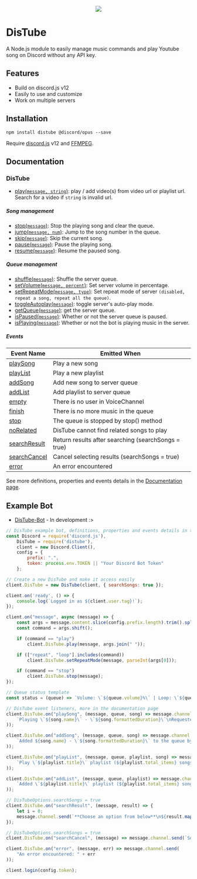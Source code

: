 <div align="center">
  <p>
    <a href="https://nodei.co/npm/distube/"><img src="https://nodei.co/npm/distube.png?downloads=true&downloadRank=true&stars=true"></a>
  </p>
</div>

# DisTube
A Node.js module to easily manage music commands and play Youtube song on Discord without any API key.

## Features

- Build on discord.js v12
- Easily to use and customize
- Work on multiple servers

## Installation

```npm
npm install distube @discord/opus --save
```

Require [discord.js](https://discord.js.org) v12 and [FFMPEG](https://www.ffmpeg.org/download.html).

## Documentation

### DisTube
- [play(`message, string`)](https://distube.js.org/DisTube.html#play): play / add video(s) from video url or playlist url. Search for a video if `string` is invalid url.

##### Song management
- [stop(`message`)](https://distube.js.org/DisTube.html#stop): Stop the playing song and clear the queue.
- [jump(`message, num`)](https://distube.js.org/DisTube.html#jump): Jump to the song number in the queue.
- [skip(`message`)](https://distube.js.org/DisTube.html#skip): Skip the current song.
- [pause(`message`)](https://distube.js.org/DisTube.html#pause): Pause the playing song.
- [resume(`message`)](https://distube.js.org/DisTube.html#resume): Resume the paused song.

##### Queue management
- [shuffle(`message`)](https://distube.js.org/DisTube.html#shuffle): Shuffle the server queue.
- [setVolume(`message, percent`)](https://distube.js.org/DisTube.html#setVolume): Set server volume in percentage.
- [setRepeatMode(`message, type`)](https://distube.js.org/DisTube.html#setRepeatMode): Set repeat mode of server `(disabled, repeat a song, repeat all the queue)`.
- [toggleAutoplay(`message`)](https://distube.js.org/DisTube.html#toggleAutoplay): toggle server's auto-play mode.
- [getQueue(`message`)](https://distube.js.org/DisTube.html#getQueue): get the server queue.
- [isPaused(`message`)](https://distube.js.org/DisTube.html#isPaused): Whether or not the server queue is paused.
- [isPlaying(`message`)](https://distube.js.org/DisTube.html#isPlaying): Whether or not the bot is playing music in the server.

##### Events

| Event Name                                                             | Emitted When                                        |
|------------------------------------------------------------------------|-----------------------------------------------------|
| [playSong](https://distube.js.org/DisTube.html#event:playSong)         | Play a new song                                     |
| [playList](https://distube.js.org/DisTube.html#event:playList)         | Play a new playlist                                 |
| [addSong](https://distube.js.org/DisTube.html#event:addSong)           | Add new song to server queue                        |
| [addList](https://distube.js.org/DisTube.html#event:addList)           | Add playlist to server queue                        |
| [empty](https://distube.js.org/DisTube.html#event:empty)               | There is no user in VoiceChannel                    |
| [finish](https://distube.js.org/DisTube.html#event:finish)             | There is no more music in the queue                 |
| [stop](https://distube.js.org/DisTube.html#event:stop)                 | The queue is stopped by stop() method               |
| [noRelated](https://distube.js.org/DisTube.html#event:noRelated)       | DisTube cannot find related songs to play           |
| [searchResult](https://distube.js.org/DisTube.html#event:searchResult) | Return results after searching (searchSongs = true) |
| [searchCancel](https://distube.js.org/DisTube.html#event:searchCancel) | Cancel selecting results (searchSongs = true)       |
| [error](https://distube.js.org/DisTube.html#event:error)               | An error encountered                                |

See more definitions, properties and events details in the [Documentation page](https://distube.js.org/).

## Example Bot

- [DisTube-Bot](https://github.com/skick1234/DisTube-Bot) - In development :>

```javascript
// DisTube example bot, definitions, properties and events details in the Documentation page.
const Discord = require('discord.js'),
    DisTube = require('distube'),
    client = new Discord.Client(),
    config = {
        prefix: ".",
        token: process.env.TOKEN || "Your Discord Bot Token"
    };

// Create a new DisTube and make it access easily
client.DisTube = new DisTube(client, { searchSongs: true });

client.on('ready', () => {
    console.log(`Logged in as ${client.user.tag}!`);
});

client.on("message", async (message) => {
    const args = message.content.slice(config.prefix.length).trim().split(/ +/g);
    const command = args.shift();

    if (command == "play")
        client.DisTube.play(message, args.join(" "));

    if (["repeat", "loop"].includes(command))
        client.DisTube.setRepeatMode(message, parseInt(args[0]));

    if (command == "stop")
        client.DisTube.stop(message);
});

// Queue status template
const status = (queue) => `Volume: \`${queue.volume}%\` | Loop: \`${queue.repeatMode ? queue.repeatMode == 2 ? "All Queue" : "This Song" : "Off"}\` | Autoplay: \`${queue.autoplay ? "On" : "Off"}\``;

// DisTube event listeners, more in the documentation page
client.DisTube.on("playSong", (message, queue, song) => message.channel.send(
    `Playing \`${song.name}\` - \`${song.formattedDuration}\`\nRequested by: ${song.user}\n${status(queue)}`
));

client.DisTube.on("addSong", (message, queue, song) => message.channel.send(
    `Added ${song.name} - \`${song.formattedDuration}\` to the queue by ${song.user}`
));

client.DisTube.on("playList", (message, queue, playlist, song) => message.channel.send(
    `Play \`${playlist.title}\` playlist (${playlist.total_items} songs).\nRequested by: ${song.user}\nNow playing \`${song.name}\` - \`${song.formattedDuration}\`\n${status(queue)}`
));

client.DisTube.on("addList", (message, queue, playlist) => message.channel.send(
    `Added \`${playlist.title}\` playlist (${playlist.total_items} songs) to queue\n${status(queue)}`
));

// DisTubeOptions.searchSongs = true
client.DisTube.on("searchResult", (message, result) => {
    let i = 0;
    message.channel.send(`**Choose an option from below**\n${result.map(song => `**${++i}**. ${song.title} - \`${song.duration}\``).join("\n")}\n*Enter anything else or wait 60 seconds to cancel*`);
});

// DisTubeOptions.searchSongs = true
client.DisTube.on("searchCancel", (message) => message.channel.send(`Searching canceled`));

client.DisTube.on("error", (message, err) => message.channel.send(
    "An error encountered: " + err
));

client.login(config.token);
```